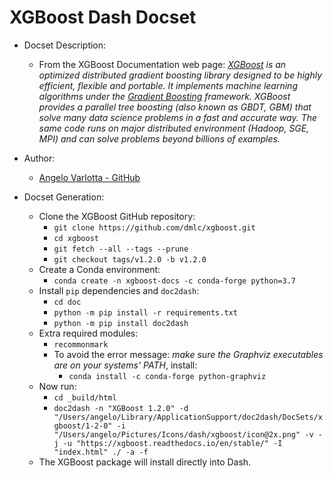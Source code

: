 XGBoost  Dash Docset
=======================

- Docset Description:
    - From the XGBoost Documentation web page: _[XGBoost](https://xgboost.readthedocs.io/en/latest/index.html) is an optimized distributed gradient boosting library designed to be highly efficient, flexible and portable. It implements machine learning algorithms under the [Gradient Boosting](https://en.wikipedia.org/wiki/Gradient_boosting) framework. XGBoost provides a parallel tree boosting (also known as GBDT, GBM) that solve many data science problems in a fast and accurate way. The same code runs on major distributed environment (Hadoop, SGE, MPI) and can solve problems beyond billions of examples._

 - Author:
    - [Angelo Varlotta - GitHub](http://github.com/capac/)

- Docset Generation:
    - Clone the XGBoost GitHub repository:
        - `git clone https://github.com/dmlc/xgboost.git`
        - `cd xgboost`
        - `git fetch --all --tags --prune`
        - `git checkout tags/v1.2.0 -b v1.2.0`
    - Create a Conda environment:
        - `conda create -n xgboost-docs -c conda-forge python=3.7`
    - Install `pip` dependencies and `doc2dash`:
        - `cd doc`
        - `python -m pip install -r requirements.txt`
        - `python -m pip install doc2dash`
    - Extra required modules:
        - `recommonmark`
        - To avoid the error message: _make sure the Graphviz executables are on your systems' PATH_, install:
            - `conda install -c conda-forge python-graphviz`
    - Now run: 
        - `cd _build/html`
        - `doc2dash -n "XGBoost 1.2.0" -d "/Users/angelo/Library/ApplicationSupport/doc2dash/DocSets/xgboost/1-2-0" -i "/Users/angelo/Pictures/Icons/dash/xgboost/icon@2x.png" -v -j -u "https://xgboost.readthedocs.io/en/stable/" -I "index.html" ./ -a -f`
    - The XGBoost package will install directly into Dash.
